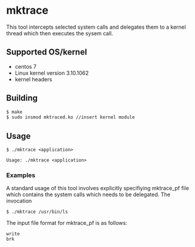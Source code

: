 
# mktrace 

This tool intercepts selected system calls and delegates them to a kernel thread which then executes the sysem call.

## Supported OS/kernel

* centos 7
* Linux kernel version 3.10.1062
* kernel headers

## Building

```sh
$ make 
$ sudo insmod mktraced.ko //insert kernel module
```

## Usage

```
$ ./mktrace <application>

Usage: ./mktrace <application>

```

### Examples

A standard usage of this tool involves explicitly specifiying mktrace\_pf file which contains the system calls which needs to be delegated. The invocation
```
$ ./mktrace /usr/bin/ls
```

The input file format for mktrace\_pf is as follows:

```
write
brk
```
